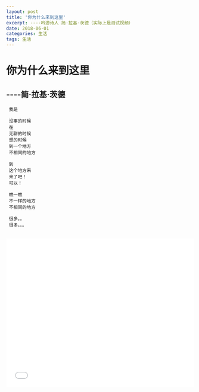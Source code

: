```yaml
---
layout: post
title: '你为什么来到这里'
excerpt: ----吟游诗人 简·拉基·茨德（实际上是测试视频）
date: 2018-06-01
categories: 生活
tags: 生活
---
```


# 你为什么来到这里

## ----简·拉基·茨德
```flow
 我是

 没事的时候
 在
 无聊的时候
 想的时候
 到一个地方
 不相同的地方

 到
 这个地方来
 来了吧！
 可以！

 瞧一瞧
 不一样的地方
 不相同的地方

 很多。。
 很多。。。
```
<code>
<iframe width="100%" height="400"  src="//player.bilibili.com/player.html?aid=21907213&cid=36173906&page=1" scrolling="no" border="0" frameborder="no" framespacing="0" allowfullscreen="true">
